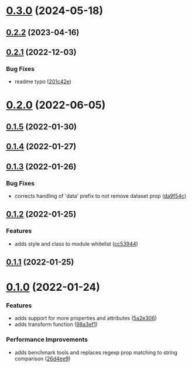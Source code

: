 

# [0.3.0](https://github.com/geotrev/snabbdom-transform-jsx-props/compare/0.2.2...0.3.0) (2024-05-18)

## [0.2.2](https://github.com/geotrev/snabbdom-transform-jsx-props/compare/0.2.1...0.2.2) (2023-04-16)

## [0.2.1](https://github.com/geotrev/snabbdom-transform-jsx-props/compare/0.2.0...0.2.1) (2022-12-03)


### Bug Fixes

* readme typo ([201c42e](https://github.com/geotrev/snabbdom-transform-jsx-props/commit/201c42eb120bad8aacafad7494abfe25579af51e))

# [0.2.0](https://github.com/geotrev/snabbdom-transform-jsx-props/compare/0.1.5...0.2.0) (2022-06-05)

## [0.1.5](https://github.com/geotrev/snabbdom-transform-jsx-props/compare/0.1.4...0.1.5) (2022-01-30)

## [0.1.4](https://github.com/geotrev/snabbdom-transform-jsx-props/compare/0.1.5...0.1.6) (2022-01-27)

## [0.1.3](https://github.com/geotrev/snabbdom-transform-jsx-props/compare/0.1.5...0.1.6) (2022-01-26)

### Bug Fixes

- corrects handling of 'data' prefix to not remove dataset prop ([da9f54c](https://github.com/geotrev/snabbdom-transform-jsx-props/commit/da9f54cf53f646af332d9c383323d5680ee22870))

## [0.1.2](https://github.com/geotrev/snabbdom-transform-jsx-props/compare/0.1.5...0.1.6) (2022-01-25)

### Features

- adds style and class to module whitelist ([cc53944](https://github.com/geotrev/snabbdom-transform-jsx-props/commit/cc539440710ee440fd1aa401776a0e65fbdfd3d5))

## [0.1.1](https://github.com/geotrev/snabbdom-transform-jsx-props/compare/0.1.5...0.1.6) (2022-01-25)

# [0.1.0](https://github.com/geotrev/snabbdom-transform-jsx-props/compare/0.1.5...0.1.6) (2022-01-24)

### Features

- adds support for more properties and attributes ([5a2e306](https://github.com/geotrev/snabbdom-transform-jsx-props/commit/5a2e306eb6ea719a9431dad9d2c7d661d428c16a))
- adds transform function ([98a3ef1](https://github.com/geotrev/snabbdom-transform-jsx-props/commit/98a3ef14fbe077f06128c33eaf9f216aedc94cac))

### Performance Improvements

- adds benchmark tools and replaces regexp prop matching to string comparison ([26d4ee9](https://github.com/geotrev/snabbdom-transform-jsx-props/commit/26d4ee9b00ed029d04f0428b8970d65eed15a0eb))
